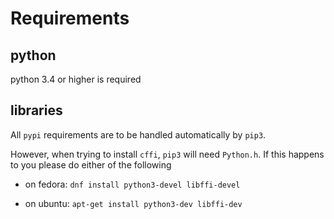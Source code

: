 # Requirements

## python

python 3.4 or higher is required

## libraries

All `pypi` requirements are to be handled automatically by `pip3`.

However, when trying to install `cffi`, `pip3` will need `Python.h`. If this happens to you please do either of the following

* on fedora: ```dnf install python3-devel libffi-devel```

* on ubuntu: ```apt-get install python3-dev libffi-dev```


